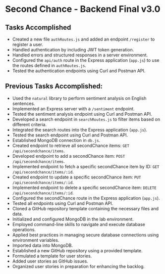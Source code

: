 # Second Chance - Backend Final v3.0

## Tasks Accomplished

- Created a new file `authRoutes.js` and added an endpoint `/register` to register a user.
- Handled authentication by including JWT token generation.
- Handled errors and structured responses in a server environment.
- Configured the `api/auth` route in the Express application (`app.js`) to use the routes defined in `authRoutes.js`.
- Tested the authentication endpoints using Curl and Postman API.


## Previous Tasks Accomplished:
- Used the `natural` library to perform sentiment analysis on English sentences.
- Implemented an Express server with a `/sentiment` endpoint.
- Tested the sentiment analysis endpoint using Curl and Postman API.
- Developed a search endpoint in `searchRoutes.js` to filter items based on different criteria.
- Integrated the search routes into the Express application (`app.js`).
- Tested the search endpoint using Curl and Postman API.
- Established MongoDB connection in `db.js`.
- Created endpoint to retrieve all secondChance items: `GET /api/secondchance/items`.
- Developed endpoint to add a secondChance item: `POST /api/secondchance/items`.
- Implemented endpoint to fetch a specific secondChance item by ID: `GET /api/secondchance/items/:id`.
- Created endpoint to update a specific secondChance item: `PUT /api/secondchance/items/:id`.
- Implemented endpoint to delete a specific secondChance item: `DELETE /api/secondchance/items/:id`.
- Configured the secondChance route in the Express application (`app.js`).
- Tested all endpoints using Curl and Postman API.
- Cloned a GitHub repository template containing the necessary files and data.
- Initialized and configured MongoDB in the lab environment.
- Employed command-line skills to navigate and execute database operations.
- Applied best practices in managing secure database connections using environment variables.
- Imported data into MongoDB.
- Established a new GitHub repository using a provided template.
- Formulated a template for user stories.
- Added user stories as GitHub issues.
- Organized user stories in preparation for enhancing the backlog.